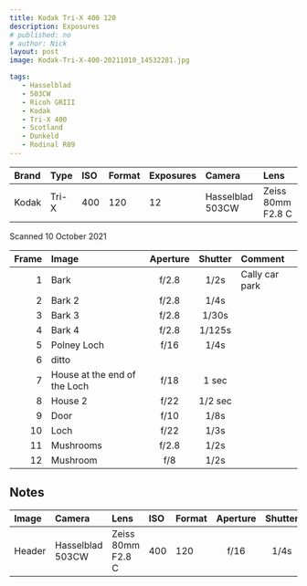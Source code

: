 ```yaml
---
title: Kodak Tri-X 400 120
description: Exposures
# published: no
# author: Nick
layout: post
image: Kodak-Tri-X-400-20211010_14532281.jpg

tags:
   - Hasselblad
   - 503CW
   - Ricoh GRIII
   - Kodak
   - Tri-X 400
   - Scotland
   - Dunkeld
   - Rodinal R09
---
```


Brand|Type|ISO|Format|Exposures|Camera|Lens
:----|:---|:--|:-----|:--------|:-----|:----
Kodak|Tri-X|400|120|12|Hasselblad 503CW|Zeiss 80mm F2.8 C

Scanned 10 October 2021

Frame|Image|Aperture|Shutter|Comment
----:|:----|:----:|:----:|:-----
1|Bark|f/2.8|1/2s|Cally car park
2|Bark 2|f/2.8|1/4s
3|Bark 3|f/2.8|1/30s
4|Bark 4|f/2.8|1/125s
5|Polney Loch|f/16|1/4s
6|ditto
7|House at the end of the Loch|f/18|1 sec
8|House 2|f/22|1/2 sec
9|Door|f/10|1/8s
10|Loch|f/22|1/3s
11|Mushrooms|f/2.8|1/2s
12|Mushroom|f/8|1/2s

## Notes

Image|Camera|Lens|ISO|Format|Aperture|Shutter|Comment
:----|:-----|:---|:---|:----|:------:|:----:|:------
Header|Hasselblad 503CW|Zeiss 80mm F2.8 C|400|120|f/16|1/4s
